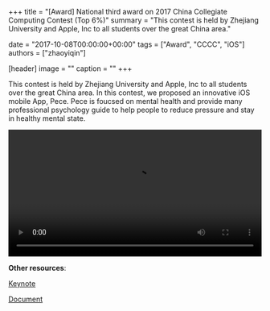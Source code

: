 +++
title = "[Award] National third award on 2017 China Collegiate Computing Contest (Top 6%)"
summary = "This contest is held by Zhejiang University and Apple, Inc to all students over the great China area."

date = "2017-10-08T00:00:00+00:00"
tags = ["Award", "CCCC", "iOS"]
authors = ["zhaoyiqin"]

[header]
image = ""
caption = ""
+++

This contest is held by Zhejiang University and Apple, Inc to all students over the great China area. In this contest, we proposed an innovative iOS mobile App, Pece. Pece is foucsed on mental health and provide many professional psychology guide to help people to reduce pressure and stay in healthy mental state.

<video id="video" controls="" style="width: 100%">
<source id="mp4" src="https://eyrie.coden.hk/api/space?path=/c422/assets/zhaoyiqin/pece/PC1MinVideo.mov" type="video/mp4">
</video>

**Other resources**:

[Keynote](https://eyrie.coden.hk/api/space?path=/c422/assets/zhaoyiqin/pece/PCKeynote.key)

[Document](https://eyrie.coden.hk/api/space?path=/c422/assets/zhaoyiqin/pece/2017%E7%A7%BB%E5%8A%A8%E5%BA%94%E7%94%A8%E5%88%9B%E6%96%B0%E8%B5%9B-%E5%88%9D%E8%B5%9B.pdf)
